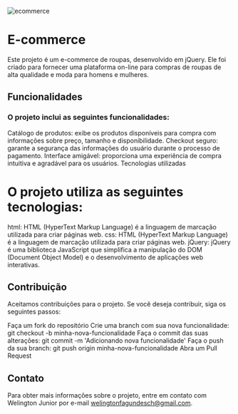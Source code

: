 


![ecommerce](https://github.com/welingtonjunior/e-commerce/assets/102276567/aa3d3709-9cb0-4657-84ae-8f3ea7394148)


# E-commerce

Este projeto é um e-commerce de roupas, desenvolvido em jQuery. Ele foi criado para fornecer uma plataforma on-line para compras de roupas de alta qualidade e moda para homens e mulheres.

## Funcionalidades
### O projeto inclui as seguintes funcionalidades:

Catálogo de produtos: exibe os produtos disponíveis para compra com informações sobre preço, tamanho e disponibilidade.
Checkout seguro: garante a segurança das informações do usuário durante o processo de pagamento.
Interface amigável: proporciona uma experiência de compra intuitiva e agradável para os usuários.
Tecnologias utilizadas
# O projeto utiliza as seguintes tecnologias:

html: HTML (HyperText Markup Language) é a linguagem de marcação utilizada para criar páginas web.
css: HTML (HyperText Markup Language) é a linguagem de marcação utilizada para criar páginas web.
jQuery: jQuery é uma biblioteca JavaScript que simplifica a manipulação do DOM (Document Object Model) e o desenvolvimento de aplicações web interativas.


## Contribuição
Aceitamos contribuições para o projeto. Se você deseja contribuir, siga os seguintes passos:

Faça um fork do repositório
Crie uma branch com sua nova funcionalidade: git checkout -b minha-nova-funcionalidade
Faça o commit das suas alterações: git commit -m 'Adicionando nova funcionalidade'
Faça o push da sua branch: git push origin minha-nova-funcionalidade
Abra um Pull Request

## Contato
Para obter mais informações sobre o projeto, entre em contato com Welington Junior por e-mail welingtonfagundesch@gmail.com.
